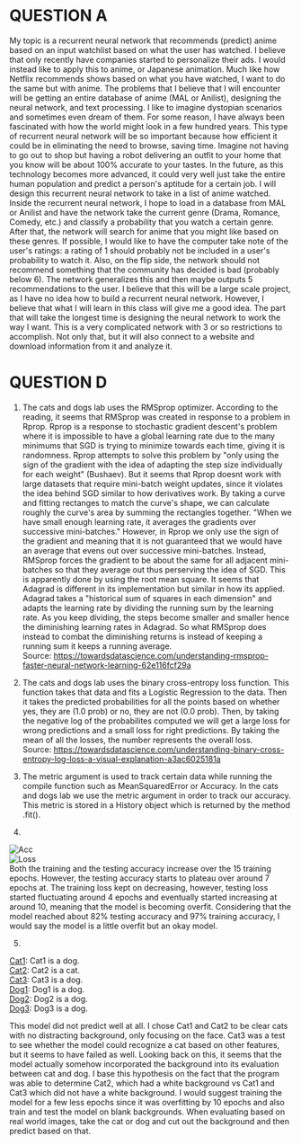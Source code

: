 # QUESTION A
My topic is a recurrent neural network that recommends (predict) anime based on an input watchlist based on what the user has watched. I believe that only recently have companies started to personalize their ads. I would instead like to apply this to anime, or Japanese animation. Much like how Netflix recommends shows based on what you have watched, I want to do the same but with anime. The problems that I believe that I will encounter will be getting an entire database of anime (MAL or Anilist), designing the neural network, and text processing. I like to imagine dystopian scenarios and sometimes even dream of them. For some reason, I have always been fascinated with how the world might look in a few hundred years. This type of recurrent neural network will be so important because how efficient it could be in eliminating the need to browse, saving time. Imagine not having to go out to shop but having a robot delivering an outfit to your home that you know will be about 100% accurate to your tastes. In the future, as this technology becomes more advanced, it could very well just take the entire human population and predict a person's aptitude for a certain job. I will design this recurrent neural network to take in a list of anime watched. Inside the recurrent neural network, I hope to load in a database from MAL or Anilist and have the network take the current genre (Drama, Romance, Comedy, etc.) and classify a probability that you watch a certain genre. After that, the network will search for anime that you might like based on these genres. If possible, I would like to have the computer take note of the user's ratings: a rating of 1 should probably not be included in a user's probability to watch it. Also, on the flip side, the network should not recommend something that the community has decided is bad (probably below 6). The network generalizes this and then maybe outputs 5 recommendations to the user. I believe that this will be a large scale project, as I have no idea how to build a recurrent neural network. However, I believe that what I will learn in this class will give me a good idea. The part that will take the longest time is designing the neural network to work the way I want. This is a very complicated network with 3 or so restrictions to accomplish. Not only that, but it will also connect to a website and download information from it and analyze it.  

# QUESTION D
1. The cats and dogs lab uses the RMSprop optimizer. According to the reading, it seems that RMSprop was created in response to a problem in Rprop. Rprop is a response to stochastic gradient descent's problem where it is impossible to have a global learning rate due to the many minimums that SGD is trying to minimize towards each time, giving it is randomness. Rprop attempts to solve this problem by "only using the sign of the gradient with the idea of adapting the step size individually for each weight" (Bushaev). But it seems that Rprop doesnt work with large datasets that require mini-batch weight updates, since it violates the idea behind SGD similar to how derivatives work. By taking a curve and fitting rectanges to match the curve's shape, we can calculate roughly the curve's area by summing the rectangles together. "When we have small enough learning rate, it averages the gradients over successive mini-batches." However, in Rprop we only use the sign of the gradient and meaning that it is not guaranteed that we would have an average that evens out over successive mini-batches. Instead, RMSprop forces the gradient to be about the same for all adjacent mini-batches so that they average out thus perserving the idea of SGD. This is apparently done by using the root mean square. It seems that Adagrad is different in its implementation but similar in how its applied. Adagrad takes a "historical sum of squares in each dimension" and adapts the learning rate by dividing the running sum by the learning rate. As you keep dividing, the steps become smaller and smaller hence the diminishing learning rates in Adagrad. So what RMSprop does instead to combat the diminishing returns is instead of keeping a running sum it keeps a running average. <br/>
Source: https://towardsdatascience.com/understanding-rmsprop-faster-neural-network-learning-62e116fcf29a

2. The cats and dogs lab uses the binary cross-entropy loss function. This function takes that data and fits a Logistic Regression to the data. Then it takes the predicted probabilities for all the points based on whether yes, they are (1.0 prob) or no, they are not (0.0 prob). Then, by taking the negative log of the probabilites computed we will get a large loss for wrong predictions and a small loss for right predictions. By taking the mean of all the losses, the number represents the overall loss. <br/>
Source: https://towardsdatascience.com/understanding-binary-cross-entropy-log-loss-a-visual-explanation-a3ac6025181a

3. The metric argument is used to track certain data while running the compile function such as MeanSquaredError or Accuracy. In the cats and dogs lab we use the metric argument in order to track our accuracy. This metric is stored in a History object which is returned by the method .fit(). 

4. <br/>
![Acc](https://raw.githubusercontent.com/ashuang2013/public/master/CDTraining.png) <br/>
![Loss](https://raw.githubusercontent.com/ashuang2013/public/master/CDTesting.png) <br/>
Both the training and the testing accuracy increase over the 15 training epochs. However, the testing accuracy starts to plateau over around 7 epochs at. The training loss kept on decreasing, however, testing loss started fluctuating around 4 epochs and eventually started increasing at around 10, meaning that the model is becoming overfit. Considering that the model reached about 82% testing accuracy and 97% training accuracy, I would say the model is a little overfit but an okay model. 

5. <br/>
[Cat1](https://github.com/ashuang2013/public/blob/master/Cat1.jpg?raw=true): Cat1 is a dog. <br/>
[Cat2](https://github.com/ashuang2013/public/blob/master/Cat2.jpg?raw=true): Cat2 is a cat. <br/>
[Cat3](https://github.com/ashuang2013/public/blob/master/Cat3.jpg?raw=true): Cat3 is a dog. <br/>
[Dog1](https://github.com/ashuang2013/public/blob/master/Dog1.jpg?raw=true): Dog1 is a dog. <br/>
[Dog2](https://github.com/ashuang2013/public/blob/master/Dog2.jpg?raw=true): Dog2 is a dog. <br/>
[Dog3](https://github.com/ashuang2013/public/blob/master/Dog3.jpg?raw=true): Dog3 is a dog. <br/>

This model did not predict well at all. I chose Cat1 and Cat2 to be clear cats with no distracting background, only focusing on the face. Cat3 was a test to see whether the model could recognize a cat based on other features, but it seems to have failed as well. Looking back on this, it seems that the model actually somehow incorporated the background into its evaluation between cat and dog. I base this hypothesis on the fact that the program was able to determine Cat2, which had a white background vs Cat1 and Cat3 which did not have a white background. I would suggest training the model for a few less epochs since it was overfitting by 10 epochs and also train and test the model on blank backgrounds. When evaluating based on real world images, take the cat or dog and cut out the background and then predict based on that. 
